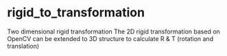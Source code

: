 # rigid_to_transformation
Two dimensional rigid transformation
The 2D rigid transformation based on OpenCV can be extended to 3D structure to calculate R &amp; T (rotation and translation)
